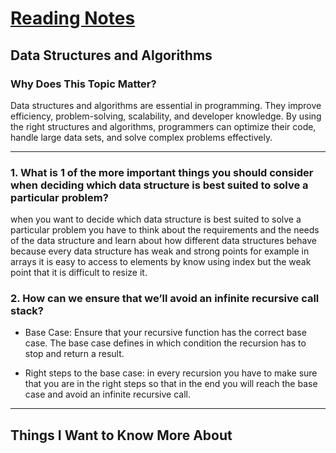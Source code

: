 # [Reading Notes](./README.md)

## Data Structures and Algorithms

### Why Does This Topic Matter?
Data structures and algorithms are essential in programming. They improve efficiency, problem-solving, scalability, and developer knowledge. By using the right structures and algorithms, programmers can optimize their code, handle large data sets, and solve complex problems effectively.

---

### 1. What is 1 of the more important things you should consider when deciding which data structure is best suited to solve a particular problem?

when you want to decide which data structure is best suited to solve a particular problem you have to think about the requirements and the needs of the data structure and learn about how different data structures behave because every data structure has weak and strong points for example in arrays it is easy to access to elements by know using index but the weak point that it is difficult to resize it.

### 2. How can we ensure that we’ll avoid an infinite recursive call stack?

- Base Case: Ensure that your recursive function has the correct base case. The base case defines in which condition the recursion has to stop and return a result.

- Right steps to the base case: in every recursion you have to make sure that you are in the right steps so that in the end you will reach the base case and avoid an infinite recursive call.

---

## Things I Want to Know More About